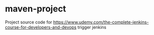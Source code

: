 # maven-project
Project source code for https://www.udemy.com/the-complete-jenkins-course-for-developers-and-devops
trigger jenkins
